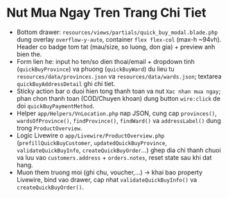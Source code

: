 # Nut Mua Ngay Tren Trang Chi Tiet

- Bottom drawer: `resources/views/partials/quick_buy_modal.blade.php` dung overlay `overflow-y-auto`, container `flex flex-col` (max-h ~94vh). Header co badge tom tat (mau/size, so luong, don gia) + preview anh bien the.
- Form lien he: input ho ten/so dien thoai/email + dropdown tinh (`quickBuyProvince`) va phuong (`quickBuyWard`) du lieu tu `resources/data/provinces.json` va `resources/data/wards.json`; textarea `quickBuyAddressDetail` ghi chi tiet.
- Sticky action bar o duoi hien tong thanh toan va nut `Xac nhan mua ngay`; phan chon thanh toan (COD/Chuyen khoan) dung button `wire:click` de doi `quickBuyPaymentMethod`.
- Helper `app/Helpers/VnLocation.php` nap JSON, cung cap `provinces()`, `wardsOfProvince()`, `findProvince()`, `findWard()` va `addressLabel()` dung trong `ProductOverview`.
- Logic Livewire o `app/Livewire/ProductOverview.php` (`prefillQuickBuyCustomer`, `updatedQuickBuyProvince`, `validateQuickBuyInfo`, `createQuickBuyOrder`...) ghep dia chi thanh chuoi va luu vao `customers.address` + `orders.notes`, reset state sau khi dat hang.
- Muon them truong moi (ghi chu, voucher,...) -> khai bao property Livewire, bind vao drawer, cap nhat `validateQuickBuyInfo()` va `createQuickBuyOrder()`.
